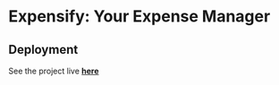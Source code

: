 # Expensify: Your Expense Manager

## Deployment
See the project live **[here](https://sudowebdev.github.io/basic-expense-manager/index.html)**
